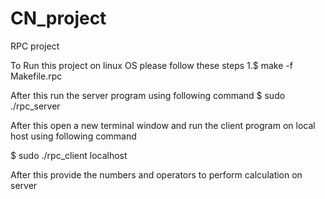 # CN_project
RPC project 

To Run this project on linux OS please follow these steps
1.$ make -f Makefile.rpc

After this run the server program using following command
$ sudo ./rpc_server

After this open a new terminal window and run the client program on local host using following command

$ sudo ./rpc_client localhost

After this provide the numbers and operators to perform calculation on server 

